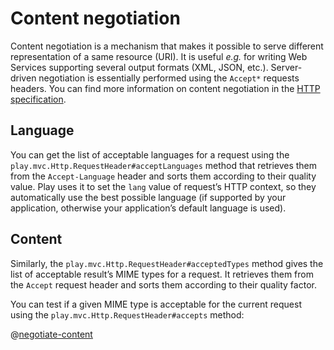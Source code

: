 <!--- Copyright (C) 2009-2013 Typesafe Inc. <http://www.typesafe.com> -->
# Content negotiation

Content negotiation is a mechanism that makes it possible to serve different representation of a same resource (URI). It is useful *e.g.* for writing Web Services supporting several output formats (XML, JSON, etc.). Server-driven negotiation is essentially performed using the `Accept*` requests headers. You can find more information on content negotiation in the [HTTP specification](http://www.w3.org/Protocols/rfc2616/rfc2616-sec12.html).

## Language

You can get the list of acceptable languages for a request using the `play.mvc.Http.RequestHeader#acceptLanguages` method that retrieves them from the `Accept-Language` header and sorts them according to their quality value. Play uses it to set the `lang` value of request’s HTTP context, so they automatically use the best possible language (if supported by your application, otherwise your application’s default language is used).

## Content

Similarly, the `play.mvc.Http.RequestHeader#acceptedTypes` method gives the list of acceptable result’s MIME types for a request. It retrieves them from the `Accept` request header and sorts them according to their quality factor.

You can test if a given MIME type is acceptable for the current request using the `play.mvc.Http.RequestHeader#accepts` method:

@[negotiate-content](code/javaguide/http/JavaContentNegotiation.java)
